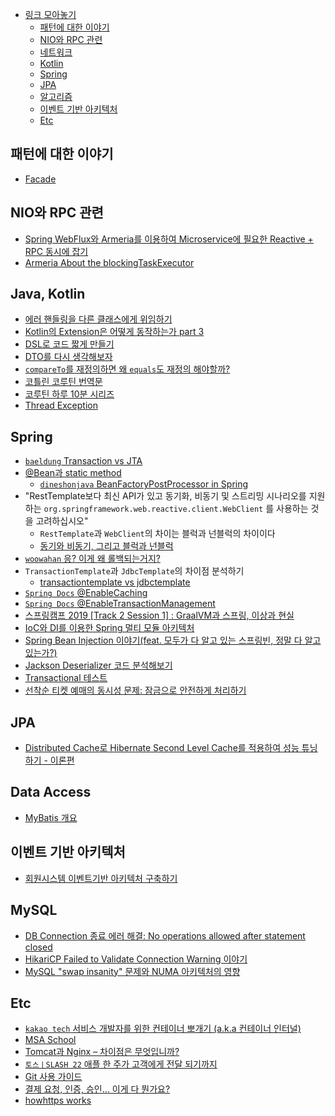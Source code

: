 
<!-- TOC -->

- [링크 모아놓기](#%EB%A7%81%ED%81%AC-%EB%AA%A8%EC%95%84%EB%86%93%EA%B8%B0)
    - [패턴에 대한 이야기](#%ED%8C%A8%ED%84%B4%EC%97%90-%EB%8C%80%ED%95%9C-%EC%9D%B4%EC%95%BC%EA%B8%B0)
    - [NIO와 RPC 관련](#nio%EC%99%80-rpc-%EA%B4%80%EB%A0%A8)
    - [네트워크](#%EB%84%A4%ED%8A%B8%EC%9B%8C%ED%81%AC)
    - [Kotlin](#kotlin)
    - [Spring](#spring)
    - [JPA](#jpa)
    - [알고리즘](#%EC%95%8C%EA%B3%A0%EB%A6%AC%EC%A6%98)
    - [이벤트 기반 아키텍처](#%EC%9D%B4%EB%B2%A4%ED%8A%B8-%EA%B8%B0%EB%B0%98-%EC%95%84%ED%82%A4%ED%85%8D%EC%B2%98)
    - [Etc](#etc)

## 패턴에 대한 이야기

- [Facade](https://springframework.guru/gang-of-four-design-patterns/facade-pattern/)

## NIO와 RPC 관련

- [Spring WebFlux와 Armeria를 이용하여 Microservice에 필요한 Reactive + RPC 동시에 잡기](https://d2.naver.com/helloworld/6080222)
- [Armeria About the blockingTaskExecutor](https://github.com/line/armeria/issues/2694)

## Java, Kotlin

- [에러 핸들링을 다른 클래스에게 위임하기](https://toss.tech/article/kotlin-result)
- [Kotlin의 Extension은 어떻게 동작하는가 part 3](https://medium.com/til-kotlin-ko/kotlin%EC%9D%98-extension%EC%9D%80-%EC%96%B4%EB%96%BB%EA%B2%8C-%EB%8F%99%EC%9E%91%ED%95%98%EB%8A%94%EA%B0%80-part-3-587cc37e7337)
- [DSL로 코드 짧게 만들기](https://www.bsidesoft.com/7795)
- [DTO를 다시 생각해보자](https://blog.scottlogic.com/2020/01/03/rethinking-the-java-dto.html)
- [`compareTo`를 재정의하면 왜 `equals`도 재정의 해야할까?](https://ohtaeg.tistory.com/3)
- [코틀린 코루틴 번역문](https://kotlinworld.com/notice/447)
- [코루틴 하루 10분 시리즈](https://brunch.co.kr/@mystoryg/181)
- [Thread Exception](https://github.com/HomoEfficio/dev-tips/blob/master/Java-Thread%EB%82%B4%EC%97%90%EC%84%9C-%EB%B0%9C%EC%83%9D%ED%95%9C-Exception-%EC%B2%98%EB%A6%AC.md)

## Spring

- [`baeldung` Transaction vs JTA](https://www.baeldung.com/spring-vs-jta-transactional)
- [@Bean과 static method](https://dev-youngjun.tistory.com/261)
  - [`dineshonjava` BeanFactoryPostProcessor in Spring](https://www.dineshonjava.com/writing-beanfactorypostprocessor-in/)
- "RestTemplate보다 최신 API가 있고 동기화, 비동기 및 스트리밍 시나리오를 지원하는 `org.springframework.web.reactive.client.WebClient` 를 사용하는 것을 고려하십시오"
  - `RestTemplate`과 `WebClient`의 차이는 블럭과 넌블럭의 차이이다
  - [동기와 비동기, 그리고 블럭과 넌블럭](https://musma.github.io/2019/04/17/blocking-and-synchronous.html)
- [`woowahan` 응? 이게 왜 롤백되는거지?](https://techblog.woowahan.com/2606/)
- `TransactionTemplate`과 `JdbcTemplate`의 차이점 분석하기
   - [transactiontemplate vs jdbctemplate](https://stackoverflow.com/questions/6558871/transactiontemplate-vs-jdbctemplate)
- [`Spring Docs` @EnableCaching](https://docs.spring.io/spring-framework/docs/current/javadoc-api/org/springframework/cache/annotation/EnableCaching.html)
- [`Spring Docs` @EnableTransactionManagement](https://docs.spring.io/spring-framework/docs/current/javadoc-api/org/springframework/transaction/annotation/EnableTransactionManagement.html)
- [스프링캠프 2019 [Track 2 Session 1] : GraalVM과 스프링, 이상과 현실](https://www.youtube.com/watch?v=C7toO3WV1NQ&ab_channel=springcamp.io)
- [IoC와 DI를 이용한 Spring 멀티 모듈 아키텍처](https://kciter.so/posts/spring-multi-module-architecture)
- [Spring Bean Injection 이야기(feat. 모두가 다 알고 있는 스프링빈, 정말 다 알고 있는가?)](https://tech.kakaopay.com/post/martin-dev-honey-tip-2/)
- [Jackson Deserializer 코드 분석해보기](https://tech.kakaopay.com/post/martin-dev-honey-tip-1/)
- [Transactional 테스트](https://www.facebook.com/plugins/post.php?href=https%3A%2F%2Fwww.facebook.com%2Ftobyilee%2Fposts%2Fpfbid023bc4mgeRSMn7aLAt9xHKV84ChH9cV5g7degGu7XsQAEMKgBNuboqURSbaUfWQxy5l&show_text=true)
- [선착순 티켓 예매의 동시성 문제: 잠금으로 안전하게 처리하기](https://tecoble.techcourse.co.kr/post/2023-08-16-concurrency-managing/?fbclid=IwAR1e1X_bVrN-l3W1jNMvOFFGlCw1wVHFv6uMXAJe1Enb7TFnXDVQbUjxubQ)

## JPA

- [Distributed Cache로 Hibernate Second Level Cache를 적용하여 성능 튜닝하기 - 이론편](https://pkgonan.github.io/2020/05/distributed-hibernate-second-level-cache-1)

## Data Access

- [MyBatis 개요](https://www.youtube.com/watch?v=9b5P4YiyqOY&ab_channel=SKplanetTacademy)

## 이벤트 기반 아키텍처

- [회원시스템 이벤트기반 아키텍처 구축하기](https://techblog.woowahan.com/7835/)

## MySQL

- [DB Connection 종료 에러 해결: No operations allowed after statement closed](https://haenny.tistory.com/54)
- [HikariCP Failed to Validate Connection Warning 이야기](https://jaehun2841.github.io/2020/01/08/2020-01-08-hikari-pool-validate-connection/#Hikari-Pool%EC%97%90%EC%84%9C-Connection%EC%9D%84-%EA%B4%80%EB%A6%AC%ED%95%98%EB%8A%94-%EB%B0%A9%EB%B2%95)
- [MySQL "swap insanity" 문제와 NUMA 아키텍처의 영향](https://blog.jcole.us/2010/09/28/mysql-swap-insanity-and-the-numa-architecture/)

## Etc

- [`kakao tech` 서비스 개발자를 위한 컨테이너 뽀개기 (a.k.a 컨테이너 인터널)](https://tech.kakaoenterprise.com/m/150)
- [MSA School](http://www.msaschool.io/operation/introduction/example-domain/)
- [Tomcat과 Nginx – 차이점은 무엇입니까?](https://cloudinfrastructureservices.co.uk/tomcat-vs-nginx-whats-the-difference/)
- [`토스ㅣSLASH 22` 애플 한 주가 고객에게 전달 되기까지](https://www.youtube.com/watch?v=UOWy6zdsD-c&ab_channel=%ED%86%A0%EC%8A%A4)
- [Git 사용 가이드](https://tech.10000lab.xyz/archive.html?tag=Git+%EC%82%AC%EC%9A%A9+%EA%B0%80%EC%9D%B4%EB%93%9C)
- [결제 요청, 인증, 승인… 이게 다 뭔가요?](https://velog.io/@tosspayments/%EA%B2%B0%EC%A0%9C-%EC%9A%94%EC%B2%AD-%EC%9D%B8%EC%A6%9D-%EC%8A%B9%EC%9D%B8-%EC%9D%B4%EA%B2%8C-%EB%8B%A4-%EB%AD%94%EA%B0%80%EC%9A%94)
- [howhttps works](https://howhttps.works/ko/)
